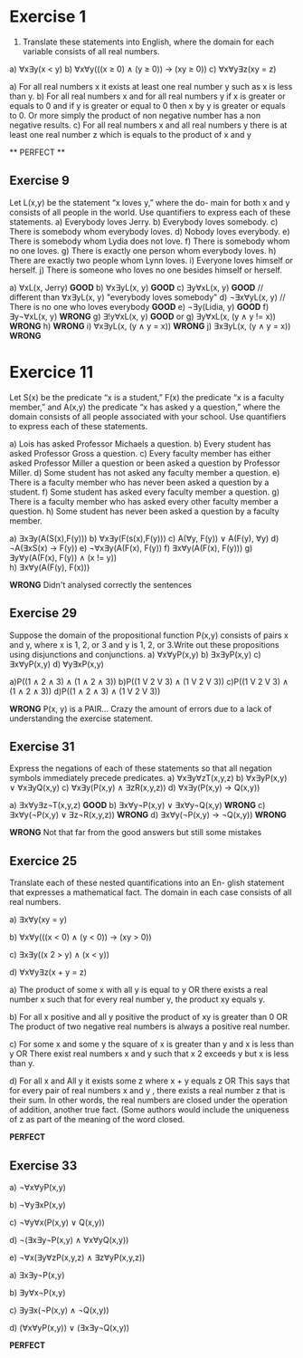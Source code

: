 # Exercise 1

1. Translate these statements into English, where the domain
for each variable consists of all real numbers.

a) ∀x∃y(x < y)
b) ∀x∀y(((x ≥ 0) ∧ (y ≥ 0)) → (xy ≥ 0))
c) ∀x∀y∃z(xy = z)

a) For all real numbers x it exists at least one real number y such as x is less than y.
b) For all real numbers x and for all real numbers y if x is greater or equals to 0 and if y is greater or equal to 0 then x by y is greater or equals to 0. Or more simply the product of non negative number has a non negative results.
c) For all real numbers x and all real numbers y there is at least one real number z which is equals to the product of x and y

** PERFECT **

## Exercise 9

Let L(x,y) be the statement “x loves y,” where the do-
main for both x and y consists of all people in the world.
Use quantifiers to express each of these statements.
a) Everybody loves Jerry.
b) Everybody loves somebody.
c) There is somebody whom everybody loves.
d) Nobody loves everybody.
e) There is somebody whom Lydia does not love.
f) There is somebody whom no one loves.
g) There is exactly one person whom everybody loves.
h) There are exactly two people whom Lynn loves.
i) Everyone loves himself or herself.
j) There is someone who loves no one besides himself
or herself.

a) ∀xL(x, Jerry) **GOOD**
b) ∀x∃yL(x, y) **GOOD**
c) ∃y∀xL(x, y) **GOOD** // different than ∀x∃yL(x, y) "everybody loves somebody"
d) ¬∃x∀yL(x, y) // There is no one who loves everybody **GOOD**
e) ¬∃y(Lidia, y) **GOOD**
f) ∃y¬∀xL(x, y)  **WRONG**
g) ∃!y∀xL(x, y) **GOOD**
or g) ∃y∀xL(x, (y ∧ y != x)) **WRONG**
h) **WRONG**
i) ∀x∃yL(x, (y ∧ y = x)) **WRONG**
j) ∃x∃yL(x, (y ∧ y = x)) **WRONG**

# Exercice 11 

Let S(x) be the predicate “x is a student,” F(x) the predicate “x is a faculty member,” and A(x,y) the predicate
“x has asked y a question,” where the domain consists of
all people associated with your school. Use quantifiers to
express each of these statements.

a) Lois has asked Professor Michaels a question.
b) Every student has asked Professor Gross a question.
c) Every faculty member has either asked Professor
Miller a question or been asked a question by Professor Miller.
d) Some student has not asked any faculty member a
question.
e) There is a faculty member who has never been asked
a question by a student.
f) Some student has asked every faculty member a question.
g) There is a faculty member who has asked every other
faculty member a question.
h) Some student has never been asked a question by a
faculty member.

a) ∃x∃y(A(S(x),F(y)))
b) ∀x∃y(F(s(x),F(y)))
c) A(∀y, F(y)) ∨ A(F(y), ∀y)
d) ¬A(∃xS(x) -> F(y))
e) ¬∀x∃y(A(F(x), F(y))
f) ∃x∀y(A(F(x), F(y)))
g) ∃y∀y(A(F(x), F(y)) ∧ (x != y))  
h) ∃x∀y(A(F(y), F(x)))

**WRONG** Didn't analysed correctly the sentences

## Exercise 29 

Suppose the domain of the propositional function P(x,y)
consists of pairs x and y, where x is 1, 2, or 3 and y is
1, 2, or 3.Write out these propositions using disjunctions
and conjunctions.
a) ∀x∀yP(x,y) 
b) ∃x∃yP(x,y)
c) ∃x∀yP(x,y) 
d) ∀y∃xP(x,y)

a)P((1 ∧ 2 ∧ 3) ∧ (1 ∧ 2 ∧ 3))
b)P((1 V 2 V 3) ∧ (1 V 2 V 3))
c)P((1 V 2 V 3) ∧ (1 ∧ 2 ∧ 3))
d)P((1 ∧ 2 ∧ 3) ∧ (1 V 2 V 3))

**WRONG** P(x, y) is a PAIR…
Crazy the amount of errors due to a lack of understanding the exercise statement.

## Exercise 31

Express the negations of each of these statements so that
all negation symbols immediately precede predicates.
a) ∀x∃y∀zT(x,y,z)
b) ∀x∃yP(x,y) ∨ ∀x∃yQ(x,y)
c) ∀x∃y(P(x,y) ∧ ∃zR(x,y,z))
d) ∀x∃y(P(x,y) → Q(x,y))

a) ∃x∀y∃z¬T(x,y,z) **GOOD**
b) ∃x∀y¬P(x,y) ∨ ∃x∀y¬Q(x,y) **WRONG**
c) ∃x∀y(¬P(x,y) ∨ ∃z¬R(x,y,z)) **WRONG** 
d) ∃x∀y(¬P(x,y) → ¬Q(x,y)) **WRONG** 

**WRONG** Not that far from the good answers but still some mistakes

## Exercice 25

Translate each of these nested quantifications into an En-
glish statement that expresses a mathematical fact. The
domain in each case consists of all real numbers.

a) ∃x∀y(xy = y)

b) ∀x∀y(((x < 0) ∧ (y < 0)) → (xy > 0))

c) ∃x∃y((x 2 > y) ∧ (x < y))

d) ∀x∀y∃z(x + y = z)


a) The product of some x with all y is equal to y
OR there exists a real number x such that for every real number y, the product xy equals y.

b) For all x positive and all y positive the product of xy is greater than 0
OR The product of two negative real numbers is always a positive real number.

c) For some x and some y the square of x is greater than y and x is less than y
OR There exist real numbers x and y such that x 2 exceeds y but x is less than y.

d) For all x and All y it exists some z where x + y equals z
OR This says that for every pair of real numbers x and y , there exists a real number z that is their sum. In
other words, the real numbers are closed under the operation of addition, another true fact. (Some authors
would include the uniqueness of z as part of the meaning of the word closed.

**PERFECT**

## Exercise 33

a) ¬∀x∀yP(x,y) 

b) ¬∀y∃xP(x,y)

c) ¬∀y∀x(P(x,y) ∨ Q(x,y))

d) ¬(∃x∃y¬P(x,y) ∧ ∀x∀yQ(x,y))

e) ¬∀x(∃y∀zP(x,y,z) ∧ ∃z∀yP(x,y,z))


a) ∃x∃y¬P(x,y) 

b) ∃y∀x¬P(x,y)

c) ∃y∃x(¬P(x,y) ∧ ¬Q(x,y))

d) (∀x∀yP(x,y)) ∨ (∃x∃y¬Q(x,y))

**PERFECT**
